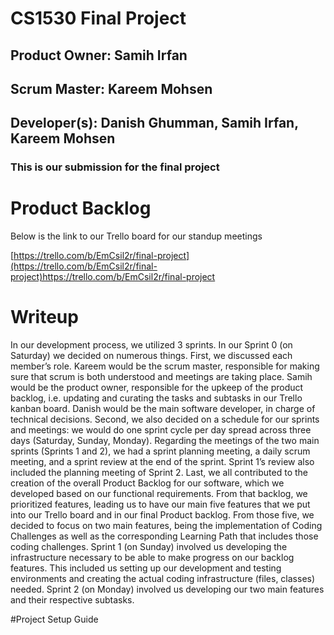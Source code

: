 # CS1530 Final Project
## Product Owner: Samih Irfan
## Scrum Master: Kareem Mohsen 
## Developer(s): Danish Ghumman, Samih Irfan, Kareem Mohsen

### This is our submission for the final project

# Product Backlog

Below is the link to our Trello board for our standup meetings

[https://trello.com/b/EmCsil2r/final-project](https://trello.com/b/EmCsil2r/final-project)https://trello.com/b/EmCsil2r/final-project

# Writeup
In our development process, we utilized 3 sprints. In our Sprint 0 (on Saturday) we decided on numerous things. First, we discussed each member’s role. Kareem would be the scrum master, responsible for making sure that scrum is both understood and meetings are taking place. Samih would be the product owner, responsible for the upkeep of the product backlog, i.e. updating and curating the tasks and subtasks in our Trello kanban board. Danish would be the main software developer, in charge of technical decisions. 
Second, we also decided on a schedule for our sprints and meetings: we would do one sprint cycle per day spread across three days (Saturday, Sunday, Monday). Regarding the meetings of the two main sprints (Sprints 1 and 2), we had a sprint planning meeting, a daily scrum meeting, and a sprint review at the end of the sprint. Sprint 1’s review also included the planning meeting of Sprint 2. 
Last, we all contributed to the creation of the overall Product Backlog for our software, which we developed based on our functional requirements. From that backlog, we prioritized features, leading us to have our main five features that we put into our Trello board and in our final Product backlog. From those five, we decided to focus on two main features, being the implementation of Coding Challenges as well as the corresponding Learning Path that includes those coding challenges.
Sprint 1 (on Sunday) involved us developing the infrastructure necessary to be able to make progress on our backlog features. This included us setting up our development and testing environments and creating the actual coding infrastructure (files, classes) needed. Sprint 2 (on Monday) involved us developing our two main features and their respective subtasks.

#Project Setup Guide


